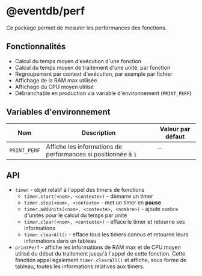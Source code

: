 # @eventdb/perf

Ce package permet de mesurer les performances des fonctions.

## Fonctionnalités
- Calcul du temps moyen d'exécution d'une fonction
- Calcul du temps moyen de traitement d'une unité, par fonction
- Regroupement par context d'exécution, par exemple par fichier
- Affichage de la RAM max utilisée
- Affichage du CPU moyen utilisé
- Débranchable en production via variable d'environnement (`PRINT_PERF`)

## Variables d'environnement

| Nom | Description | Valeur par défaut |
| -- | -- | -- |
| `PRINT_PERF` | Affiche les informations de performances si positionnée à `1` | `` |

## API
- `timer` - objet relatif à l'appel des timers de fonctions
  * `timer.start(<nom>, <contexte>)` - démarre un timer
  * `timer.stop(<nom>, <contexte>` - met un timer en **pause**
  * `timer.addUnits(<nom>, <contexte>, <nombre>)` - ajoute `nombre` d'unités pour le calcul du temps par unité
  * `timer.clear(<nom>, <contexte>)` - efface le timer et retourne ses informations
  * `timer.clearAll()` - efface tous les timers connus et retourne leurs informations dans un tableau
- `printPerf` - affiche les informations de RAM max et de CPU moyen utilisé du début du traitement jusqu'à l'appel de cette fonction. Cette fonction appel également `timer.clearAll()` et affiche, sous forme de tableau, toutes les informations relatives aux timers.
